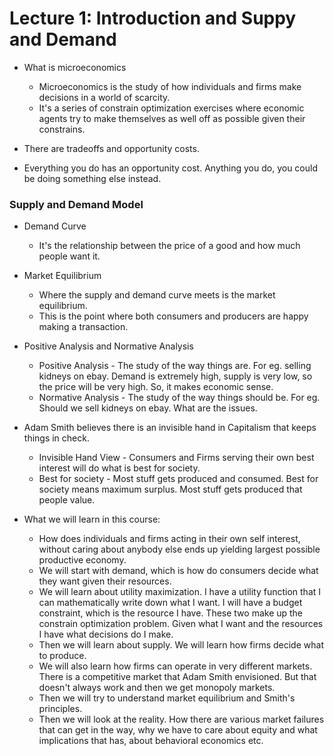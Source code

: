 # Lecture 1: Introduction and Suppy and Demand

* What is microeconomics
    - Microeconomics is the study of how individuals and firms make decisions in a world of scarcity.
    - It's a series of constrain optimization exercises where economic agents try to make themselves as well off as possible given their constrains. 

* There are tradeoffs and opportunity costs.

* Everything you do has an opportunity cost. Anything you do, you could be doing something else instead. 

### Supply and Demand Model
* Demand Curve
    * It's the relationship between the price of a good and how much people want it.  
* Market Equilibrium
    * Where the supply and demand curve meets is the market equilibrium. 
    * This is the point where both consumers and producers are happy making a transaction. 
* Positive Analysis and Normative Analysis
    * Positive Analysis - The study of the way things are. For eg. selling kidneys on ebay. Demand is extremely high, supply is very low, so the price will be very high. So, it makes economic sense.  
    * Normative Analysis - The study of the way things should be. For eg. Should we sell kidneys on ebay. What are the issues.

* Adam Smith believes there is an invisible hand in Capitalism that keeps things in check.
    * Invisible Hand View - Consumers and Firms serving their own best interest will do what is best for society. 
    * Best for society - Most stuff gets produced and consumed. Best for society means maximum surplus. Most stuff gets produced that people value. 

* What we will learn in this course:
    * How does individuals and firms acting in their own self interest, without caring about anybody else ends up yielding largest possible productive economy. 
    * We will start with demand, which is how do consumers decide what they want given their resources.
    * We will learn about utility maximization. I have a utility function that I can mathematically write down what I want. I will have a budget constraint, which is the resource I have. These two make up the constrain optimization problem. Given what I want and the resources I have what decisions do I make.
    * Then we will learn about supply. We will learn how firms decide what to produce. 
    * We will also learn how firms can operate in very different markets. There is a competitive market that Adam Smith envisioned. But that doesn't always work and then we get monopoly markets. 
    * Then we will try to understand market equilibrium and Smith's principles. 
    * Then we will look at the reality. How there are various market failures that can get in the way, why we have to care about equity and what implications that has, about behavioral economics etc.